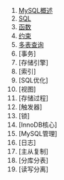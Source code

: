 1. [MySQL概述][mysql_overview]
2. [SQL][sql]
3. [函数][function]
4. [约束][constraint]
5. [多表查询][multi-table_query]
6. [事务]
7. [存储引擎]
8. [索引]
9. [SQL优化]
10. [视图]
11. [存储过程]
12. [触发器]
13. [锁]
14. [InnoDB核心]
15. [MySQL管理]
16. [日志]
17. [主从复制]
18. [分库分表]
19. [读写分离]

[mysql_overview]:https://chenglid.github.io/md/mysql/mysql_overview
[sql]:https://chenglid.github.io/md/mysql/sql
[function]:https://chenglid.github.io/md/mysql/function
[constraint]:https://chenglid.github.io/md/mysql/constraint
[multi-table_query]:https://chenglid.github.io/md/mysql/multi-table_query